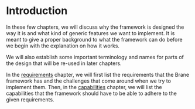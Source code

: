 # Introduction
In these few chapters, we will discuss why the framework is designed the way it is and what kind of generic features we want to implement. It is meant to give a proper background to what the framework can do before we begin with the explanation on how it works.

We will also establish some important terminology and names for parts of the design that will be re-used in later chapters.

In the [requirements](./requirements.md) chapter, we will first list the requirements that the Brane framework has and the challenges that come around when we try to implement them. Then, in the [capabilities](./framework-capabilities.md) chapter, we will list the capabilities that the framework should have to be able to adhere to the given requirements.
